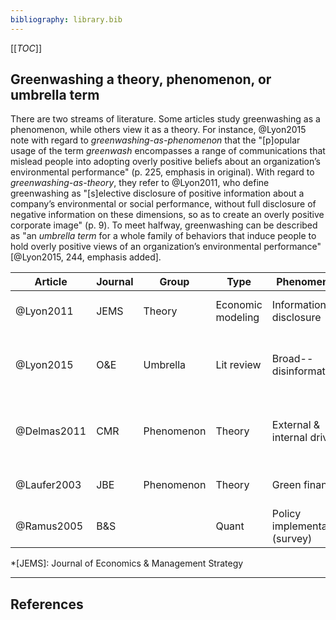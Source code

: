 ```yaml
---
bibliography: library.bib
---
```


[[_TOC_]]

## Greenwashing a theory, phenomenon, or umbrella term

There are two streams of literature. Some articles study greenwashing as a phenomenon, while others view it as a theory. For instance, @Lyon2015 note with regard to _greenwashing-as-phenomenon_ that the "[p]opular usage of the term _greenwash_ encompasses a range of communications that mislead people into adopting overly positive beliefs about an organization’s environmental performance" (p. 225, emphasis in original). With regard to _greenwashing-as-theory_, they refer to @Lyon2011, who define greenwashing as "[s]elective disclosure of positive information about a company’s environmental or social performance, without full disclosure of negative information on these dimensions, so as to create an overly positive corporate image" (p. 9). To meet halfway, greenwashing can be described as "an _umbrella term_ for a whole family of behaviors that induce people to hold overly positive views of an organization’s environmental performance" [@Lyon2015, 244, emphasis added]. 

| Article       | Journal | Group             | Type              | Phenomenon                     |  Summary |
| ------------- | ---     | ---               | ---               | ---------                      | ------------------------ |
| @Lyon2011     | JEMS    | Theory            | Economic modeling | Information disclosure         |                   Greenwashing by _rational_ actors. |
| @Lyon2015     | O&E     | Umbrella          | Lit review        | Broad--disinformation          |                       Rational perspective is well-defined, but literature is manifold. |
| @Delmas2011   | CMR     | Phenomenon        | Theory            | External & internal drivers    |                           Causes of greenwashing at internal, org & individual level. |
| @Laufer2003   | JBE     | Phenomenon        | Theory            | Green finance                  |                       Greenwashing in _accounting_ literature. |
| @Ramus2005    | B&S     |                   | Quant             | Policy implementation (survey) | 

*[JEMS]: Journal of Economics & Management Strategy

---

## References